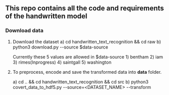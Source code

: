 ## This repo contains all the code and requirements of the handwritten model

### Download data
1. Download the dataset
   a) cd handwritten_text_recognition && cd raw
   b) python3 download.py --source $data-source
    
      Currently these 5 values are allowed in $data-source
        1) bentham
        2) iam
        3) rimes(Inprogress)
        4) saintgall
        5) washington

2. To preprocess, encode and save the transformed data into **data** folder.
   
   a) cd .. && cd handwritten_text_recognition && cd src
   b) python3 covert_data_to_hdf5.py --source=<DATASET_NAME> --transform

    
